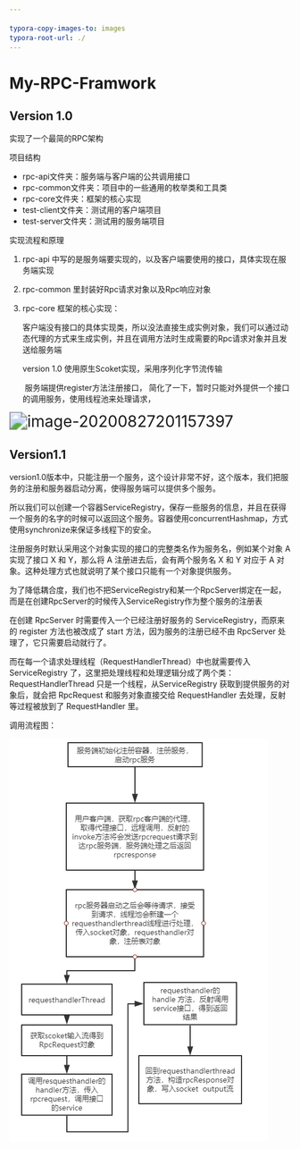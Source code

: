 ```yaml
---

typora-copy-images-to: images
typora-root-url: ./
---
```


# My-RPC-Framwork

## **Version 1.0**

实现了一个最简的RPC架构

项目结构

- rpc-api文件夹：服务端与客户端的公共调用接口
- rpc-common文件夹：项目中的一些通用的枚举类和工具类
- rpc-core文件夹：框架的核心实现
- test-client文件夹：测试用的客户端项目
- test-server文件夹：测试用的服务端项目



实现流程和原理

 1. rpc-api 中写的是服务端要实现的，以及客户端要使用的接口，具体实现在服务端实现

 2. rpc-common 里封装好Rpc请求对象以及Rpc响应对象

 3. rpc-core 框架的核心实现：

    ​	客户端没有接口的具体实现类，所以没法直接生成实例对象，我们可以通过动态代理的方式来生成实例，并且在调用方法时生成需要的Rpc请求对象并且发送给服务端

    version 1.0 使用原生Scoket实现，采用序列化字节流传输

    ​	服务端提供register方法注册接口， 简化了一下，暂时只能对外提供一个接口的调用服务，使用线程池来处理请求，

<img src="/image-20200827201157397.png" alt="image-20200827201157397" style="zoom:200%;" />



## Version1.1



​	version1.0版本中，只能注册一个服务，这个设计非常不好，这个版本，我们把服务的注册和服务器启动分离，使得服务端可以提供多个服务。

所以我们可以创建一个容器ServiceRegistry，保存一些服务的信息，并且在获得一个服务的名字的时候可以返回这个服务。容器使用concurrentHashmap，方式使用synchronize来保证多线程下的安全。

注册服务时默认采用这个对象实现的接口的完整类名作为服务名，例如某个对象 A 实现了接口 X 和 Y，那么将 A 注册进去后，会有两个服务名 X 和 Y 对应于 A 对象。这种处理方式也就说明了某个接口只能有一个对象提供服务。



为了降低耦合度，我们也不把ServiceRegistry和某一个RpcServer绑定在一起，而是在创建RpcServer的时候传入ServiceRegistry作为整个服务的注册表

在创建 RpcServer 时需要传入一个已经注册好服务的 ServiceRegistry，而原来的 register 方法也被改成了 start 方法，因为服务的注册已经不由 RpcServer 处理了，它只需要启动就行了。

而在每一个请求处理线程（RequestHandlerThread）中也就需要传入 ServiceRegistry 了，这里把处理线程和处理逻辑分成了两个类：RequestHandlerThread 只是一个线程，从ServiceRegistry 获取到提供服务的对象后，就会把 RpcRequest 和服务对象直接交给 RequestHandler 去处理，反射等过程被放到了 RequestHandler 里。



调用流程图：

![](/images/image-20200828211747993.png)